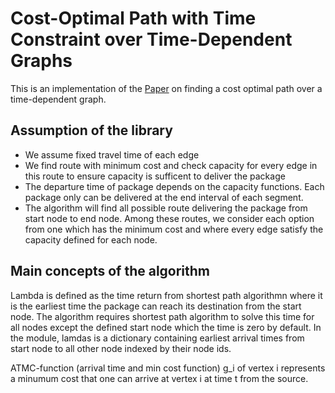 # Cost-Optimal Path with Time Constraint over Time-Dependent Graphs

This is an implementation of the [Paper](https://api.semanticscholar.org/CorpusID:15323505) on finding a cost optimal path over a time-dependent graph.

## Assumption of the library
- We assume fixed travel time of each edge
- We find route with minimum cost and check capacity for every edge in this route to ensure capacity is sufficent to deliver the package
- The departure time of package depends on the capacity functions. Each package only can be delivered at the end interval of each segment.
- The algorithm will find all possible route delivering the package from start node to end node. Among these routes, we consider each option from one which has the minimum cost and where every edge satisfy the capacity defined for each node. 

## Main concepts of the algorithm
Lambda is defined as the time return from shortest path algorithmn where it is the earliest time the package can reach its destination from the start node. The algorithm requires shortest path algorithm to solve this time for all nodes except the defined start node which the time is zero by default. In the module, lamdas is a dictionary containing earliest arrival times from start node to all other node indexed by their node ids.

ATMC-function (arrival time and min cost function) g_i of vertex i represents a minumum cost that one can arrive at vertex i at time t  from the source.
